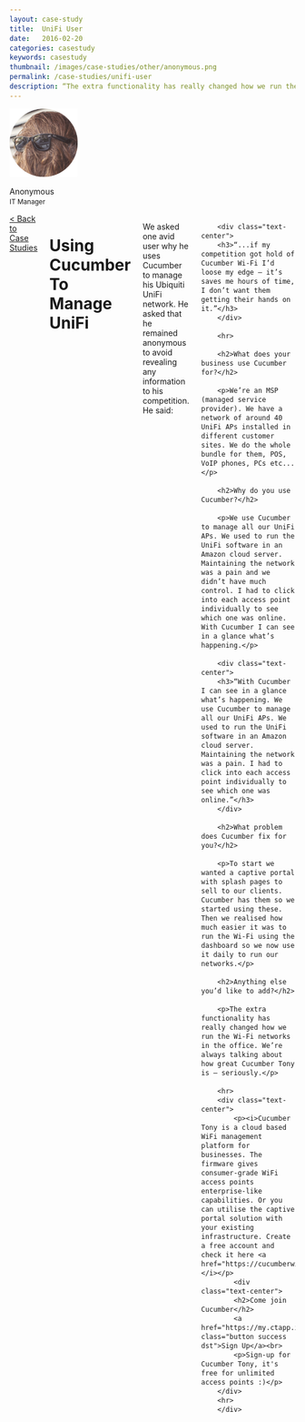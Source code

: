 ```yaml
---
layout: case-study
title:  UniFi User
date:   2016-02-20
categories: casestudy
keywords: casestudy
thumbnail: /images/case-studies/other/anonymous.png
permalink: /case-studies/unifi-user
description: “The extra functionality has really changed how we run the Wi-Fi networks in the office. We're always talking about how great Cucumber Tony is -- Seriously.”
---
```


<div class="row">
  <div class="small-12 medium-3 columns">
		<div class="text-center">
			<img class="cs-portrait text-center" src="/images/case-studies/other/anonymous.png" width="120px">
			<p>Anonymous <br> <small>IT Manager</small></p>
		</div>
  </div>
  <div class="small-12 medium-9 columns">
  	<a href="/case-studies/">< Back to Case Studies</a>
  	<h1>Using Cucumber To Manage UniFi</h1>
		<p>We asked one avid user why he uses Cucumber to manage his Ubiquiti UniFi network. He asked that he remained anonymous to avoid revealing any information to his competition. He said: </p>

		<div class="text-center">
		<h3>“...if my competition got hold of Cucumber Wi-Fi I’d loose my edge — it’s saves me hours of time, I don’t want them getting their hands on it.”</h3>
		</div>

		<hr>

		<h2>What does your business use Cucumber for?</h2>

		<p>We’re an MSP (managed service provider). We have a network of around 40 UniFi APs installed in different customer sites. We do the whole bundle for them, POS, VoIP phones, PCs etc...</p>

		<h2>Why do you use Cucumber?</h2>

		<p>We use Cucumber to manage all our UniFi APs. We used to run the UniFi software in an Amazon cloud server. Maintaining the network was a pain and we didn’t have much control. I had to click into each access point individually to see which one was online. With Cucumber I can see in a glance what’s happening.</p>

		<div class="text-center">
		<h3>“With Cucumber I can see in a glance what’s happening. We use Cucumber to manage all our UniFi APs. We used to run the UniFi software in an Amazon cloud server. Maintaining the network was a pain. I had to click into each access point individually to see which one was online.”</h3>
		</div>

		<h2>What problem does Cucumber fix for you?</h2>

		<p>To start we wanted a captive portal with splash pages to sell to our clients. Cucumber has them so we started using these. Then we realised how much easier it was to run the Wi-Fi using the dashboard so we now use it daily to run our networks.</p>

		<h2>Anything else you’d like to add?</h2>

		<p>The extra functionality has really changed how we run the Wi-Fi networks in the office. We’re always talking about how great Cucumber Tony is — seriously.</p>

		<hr>
		<div class="text-center">
			<p><i>Cucumber Tony is a cloud based WiFi management platform for businesses. The firmware gives consumer-grade WiFi access points enterprise-like capabilities. Or you can utilise the captive portal solution with your existing infrastructure. Create a free account and check it here <a href="https://cucumberwifi.io">cucumberwifi.io</a></i></p>
			<div class="text-center">
			<h2>Come join Cucumber</h2>
			<a href="https://my.ctapp.io/#/create" class="button success dst">Sign Up</a><br>
			<p>Sign-up for Cucumber Tony, it's free for unlimited access points :)</p>
		</div>
		<hr>
		</div>
  </div>
</div>
